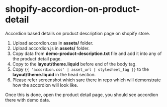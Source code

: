 # shopify-accordion-on-product-detail
Accordion based details on product description page on shopify store.

1. Upload accordion.css in <b>assets/</b> folder.
2. Upload accordion.js in <b>assets/</b> folder.
3. Copy data from <b>demo-product-description.txt</b> file and add it into any of the product detail page.
4. Copy <code><script src="{{ 'accordion.js' | asset_url }}" defer="defer"></script></code> to the <b>layout/theme.liquid</b> before end of the body tag.
5. Copy <code>{{ 'accordion.css' | asset_url | stylesheet_tag }}</code> to the <b>layout/theme.liquid</b> in the head section.
6. Please refer screenshot which sare there in repo which will demonstrate how the accordion will look like.

Once this is done, open the product detail page, you should see accordion there with demo data.
